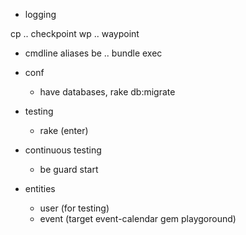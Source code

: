 - logging

cp .. checkpoint
wp .. waypoint

- cmdline aliases
be .. bundle exec

- conf
    - have databases, rake db:migrate

- testing
    - rake (enter)

- continuous testing
    - be guard start

- entities
    - user (for testing)
    - event (target event-calendar gem playgoround)
